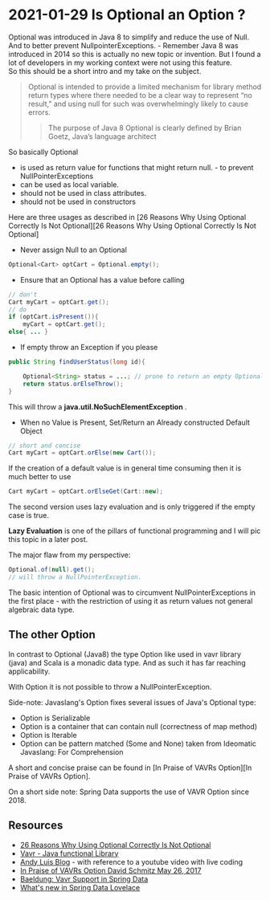 # 2021-01-29 Is Optional an Option ?   

Optional was introduced in Java 8 to simplify and reduce the use of Null. And to better prevent NullpointerExceptions. - Remember Java 8 was introduced in 2014 so this is actually no new topic or invention. But I found a lot of developers in my working context were not using this feature.  
So this should be a short intro and my take on the subject.  

>  Optional is intended to provide a limited mechanism for library method return types where there needed to be a clear way to represent “no result," and using null for such was overwhelmingly likely to cause errors. 
>> The purpose of Java 8 Optional is clearly defined by Brian Goetz, Java’s language architect

So basically Optional  

* is used as return value for functions that might return null. - to prevent NullPointerExceptions
* can be used as local variable.
* should not be used in class attributes.
* should not be used in constructors

Here are three usages as described in [26 Reasons Why Using Optional Correctly Is Not Optional][26 Reasons Why Using Optional Correctly Is Not Optional]

* Never assign Null to an Optional  
```java
Optional<Cart> optCart = Optional.empty();
```

* Ensure that an Optional has a value before calling  
```java
// don't
Cart myCart = optCart.get();
// do
if (optCart.isPresent()){
	myCart = optCart.get();
else{ ... }
```

* If empty throw an Exception if you please  
```java
public String findUserStatus(long id){

	Optional<String> status = ...; // prone to return an empty Optional
	return status.orElseThrow();
}
```
This will throw a **java.util.NoSuchElementException** .

* When no Value is Present, Set/Return an Already constructed Default Object
```java
// short and concise
Cart myCart = optCart.orElse(new Cart());
```
If the creation of a default value is in general time consuming then it is much better to use  
```java
Cart myCart = optCart.orElseGet(Cart::new);
```
The second version uses lazy evaluation and is only triggered if the empty case is true.

**Lazy Evaluation** is one of the pillars of functional programming and I will pic this topic in a later post.

The major flaw from my perspective:  

```java
Optional.of(null).get(); 
// will throw a NullPointerException.
```

The basic intention of Optional was to circumvent NullPointerExceptions in the first place - with the restriction of using it as return values not general algebraic data type.


## The other Option

In contrast to Optional (Java8) the type Option like used in vavr library (java) and Scala is a monadic data type. And as such it has far reaching applicability.  

With Option it is not possible to throw a NullPointerException.

Side-note: Javaslang's Option fixes several issues of Java's Optional type:

  * Option is Serializable
  * Option is a container that can contain null (correctness of map method)
  * Option is Iterable
  * Option can be pattern matched (Some and None)
    taken from Ideomatic Javaslang: For Comprehension

A short and concise praise can be found in [In Praise of VAVRs Option][In Praise of VAVRs Option].  

On a short side note: Spring Data supports the use of VAVR Option since 2018. 

## Resources  

* [26 Reasons Why Using Optional Correctly Is Not Optional](https://dzone.com/articles/using-optional-correctly-is-not-optional)  
* [Vavr - Java functional Library](https://www.vavr.io/)  
* [Andy Luis Blog](http://mvpjava.com/java-optional/)  - with reference to a youtube video with live coding
* [In Praise of VAVRs Option David Schmitz May 26, 2017](https://dev.to/koenighotze/in-praise-of-vavrs-option)
* [Baeldung: Vavr Support in Spring Data](https://www.baeldung.com/spring-vavr)
* [What's new in Spring Data Lovelace](https://spring.io/blog/2018/09/27/what-s-new-in-spring-data-lovelace)


